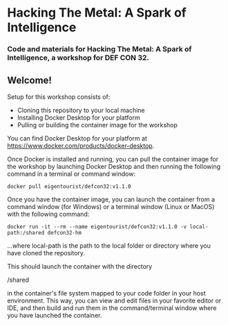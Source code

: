 # Hacking The Metal: A Spark of Intelligence
### Code and materials for Hacking The Metal: A Spark of Intelligence, a workshop for DEF CON 32.

## Welcome!

Setup for this workshop consists of:
- Cloning this repository to your local machine
- Installing Docker Desktop for your platform
- Pulling or building the container image for the workshop

You can find Docker Desktop for your platform at https://www.docker.com/products/docker-desktop.

Once Docker is installed and running, you can pull the container image for the workshop by launching Docker Desktop and then running the following command in a terminal or command window:

`docker pull eigentourist/defcon32:v1.1.0`

Once you have the container image, you can launch the container from a command window (for Windows) or a terminal window (Linux or MacOS) with the following command:

`docker run -it --rm --name eigentourist/defcon32:v1.1.0 -v local-path:/shared defcon32-hm`

...where local-path is the path to the local folder or directory where you have cloned the repository.

This should launch the container with the directory

/shared

in the container's file system mapped to your code folder in your host environment. This way, you can view and edit files in your favorite editor or IDE, and then build and run them in the command/terminal window where you have launched the container.
